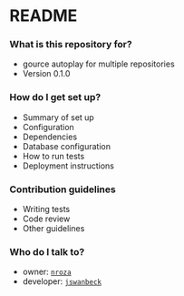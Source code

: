 # README #

### What is this repository for? ###

* gource autoplay for multiple repositories
* Version 0.1.0

### How do I get set up? ###

* Summary of set up
* Configuration
* Dependencies
* Database configuration
* How to run tests
* Deployment instructions

### Contribution guidelines ###

* Writing tests
* Code review
* Other guidelines

### Who do I talk to? ###

* owner: [`nroza`](https://bitbucket.org/nroza/)
* developer: [`jswanbeck`](https://bitbucket.org/jswanbeck)